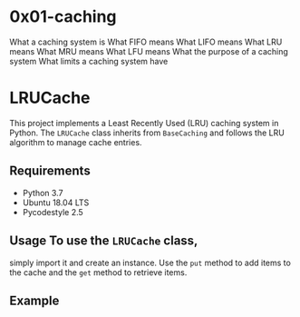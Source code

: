 # 0x01-caching

What a caching system is
What FIFO means
What LIFO means
What LRU means
What MRU means
What LFU means
What the purpose of a caching system
What limits a caching system have

# LRUCache
This project implements a Least Recently Used (LRU) caching system in Python.
The `LRUCache` class inherits from `BaseCaching` and follows the LRU algorithm to manage cache entries.
## Requirements
- Python 3.7 
- Ubuntu 18.04 LTS 
- Pycodestyle 2.5
## Usage To use the `LRUCache` class,
simply import it and create an instance.
Use the `put` method to add items to the cache and the `get` method to retrieve items.
## Example
